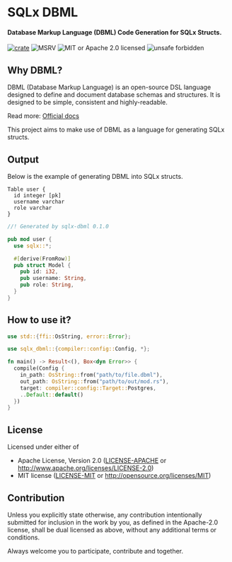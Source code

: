 # SQLx DBML

#### Database Markup Language (DBML) Code Generation for SQLx Structs.

[![crate](https://img.shields.io/crates/v/sqlx-dbml.svg)](https://crates.io/crates/sqlx-dbml)
![MSRV](https://img.shields.io/badge/rustc-1.59+-ab6000.svg)
![MIT or Apache 2.0 licensed](https://img.shields.io/crates/l/sqlx-dbml.svg)
![unsafe forbidden](https://img.shields.io/badge/unsafe-forbidden-success.svg)

## Why DBML?

DBML (Database Markup Language) is an open-source DSL language designed to define and document database schemas and structures. It is designed to be simple, consistent and highly-readable.

Read more: [Official docs](https://www.dbml.org/home/)

This project aims to make use of DBML as a language for generating SQLx structs.

## Output

Below is the example of generating DBML into SQLx structs.

```dbml
Table user {
  id integer [pk]
  username varchar
  role varchar
}
```

```rust
//! Generated by sqlx-dbml 0.1.0

pub mod user {
  use sqlx::*;

  #[derive(FromRow)]
  pub struct Model {
    pub id: i32,
    pub username: String,
    pub role: String,
  }
}

```

## How to use it?

```rust
use std::{ffi::OsString, error::Error};

use sqlx_dbml::{compiler::config::Config, *};

fn main() -> Result<(), Box<dyn Error>> {
  compile(Config {
    in_path: OsString::from("path/to/file.dbml"),
    out_path: OsString::from("path/to/out/mod.rs"),
    target: compiler::config::Target::Postgres,
    ..Default::default()
  })
}

```

## License

Licensed under either of

- Apache License, Version 2.0
  ([LICENSE-APACHE](LICENSE-APACHE) or <http://www.apache.org/licenses/LICENSE-2.0>)
- MIT license
  ([LICENSE-MIT](LICENSE-MIT) or <http://opensource.org/licenses/MIT>)

## Contribution

Unless you explicitly state otherwise, any contribution intentionally submitted
for inclusion in the work by you, as defined in the Apache-2.0 license, shall be
dual licensed as above, without any additional terms or conditions.

Always welcome you to participate, contribute and together.
